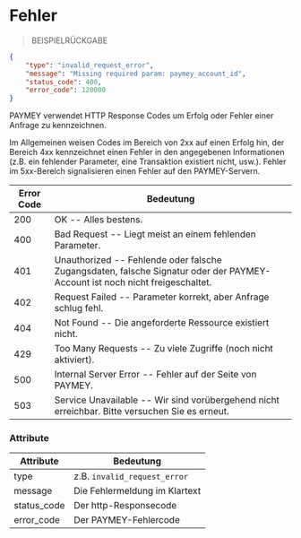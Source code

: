 # Fehler

> BEISPIELRÜCKGABE

```json
{
    "type": "invalid_request_error",
    "message": "Missing required param: paymey_account_id",
    "status_code": 400,
    "error_code": 120000
} 
```

PAYMEY verwendet HTTP Response Codes um Erfolg oder Fehler einer Anfrage zu kennzeichnen.

Im Allgemeinen weisen Codes im Bereich von 2xx auf einen Erfolg hin, der Bereich 4xx kennzeichnet einen Fehler in den angegebenen Informationen (z.B. ein fehlender Parameter, eine Transaktion existiert nicht, usw.). Fehler im 5xx-Bereich signalisieren einen Fehler auf den PAYMEY-Servern.


Error Code | Bedeutung
---------- | -------
200 | OK -- Alles bestens.
400 | Bad Request -- Liegt meist an einem fehlenden Parameter.
401 | Unauthorized -- Fehlende oder falsche Zugangsdaten, falsche Signatur oder der PAYMEY-Account ist noch nicht freigeschaltet.
402 | Request Failed -- Parameter korrekt, aber Anfrage schlug fehl.
404 | Not Found -- Die angeforderte Ressource existiert nicht.
429 | Too Many Requests -- Zu viele Zugriffe (noch nicht aktiviert).
500 | Internal Server Error -- Fehler auf der Seite von PAYMEY.
503 | Service Unavailable -- Wir sind vorübergehend nicht erreichbar. Bitte versuchen Sie es erneut.


### Attribute

Attribute | Bedeutung
--------- | -------
type | z.B. `invalid_request_error`
message | Die Fehlermeldung im Klartext
status_code | Der http-Responsecode
error_code | Der PAYMEY-Fehlercode
